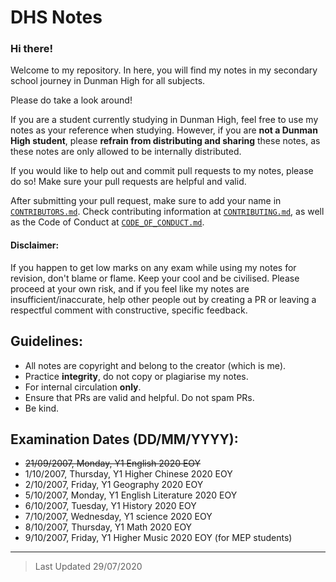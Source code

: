 # DHS Notes
### Hi there!
Welcome to my repository. In here, you will find my notes in my secondary school journey in Dunman High for all subjects.

Please do take a look around! 

If you are a student currently studying in Dunman High, feel free to use my notes as your reference when studying. However, if you are **not a Dunman High student**, please **refrain from distributing and sharing** these notes, as these notes are only allowed to be internally distributed.

If you would like to help out and commit pull requests to my notes, please do so! Make sure your pull requests are helpful and valid.

After submitting your pull request, make sure to add your name in [`CONTRIBUTORS.md`](CONTRIBUTORS.md). Check contributing information at [`CONTRIBUTING.md`](CONTRIBUTING.md), as well as the Code of Conduct at [`CODE_OF_CONDUCT.md`](CODE_OF_CONDUCT.md).

#### Disclaimer:
If you happen to get low marks on any exam while using my notes for revision, don't blame or flame. Keep your cool and be civilised. Please proceed at your own risk, and if you feel like my notes are insufficient/inaccurate, help other people out by creating a PR or leaving a respectful comment with constructive, specific feedback.

## Guidelines:
- All notes are copyright and belong to the creator (which is me).
- Practice **integrity**, do not copy or plagiarise my notes.
- For internal circulation **only**.
- Ensure that PRs are valid and helpful. Do not spam PRs.
- Be kind.

## Examination Dates (DD/MM/YYYY):
- ~~21/09/2007, Monday, Y1 English 2020 EOY~~
- 1/10/2007, Thursday, Y1 Higher Chinese 2020 EOY
- 2/10/2007, Friday, Y1 Geography 2020 EOY
- 5/10/2007, Monday, Y1 English Literature 2020 EOY
- 6/10/2007, Tuesday, Y1 History 2020 EOY
- 7/10/2007, Wednesday, Y1 science 2020 EOY
- 8/10/2007, Thursday, Y1 Math 2020 EOY
- 9/10/2007, Friday, Y1 Higher Music 2020 EOY (for MEP students)

<hr>

> Last Updated 29/07/2020
